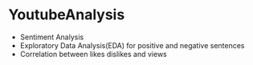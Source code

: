 # YoutubeAnalysis
- Sentiment Analysis
- Exploratory Data Analysis(EDA) for positive and negative sentences 
- Correlation between likes dislikes and views
